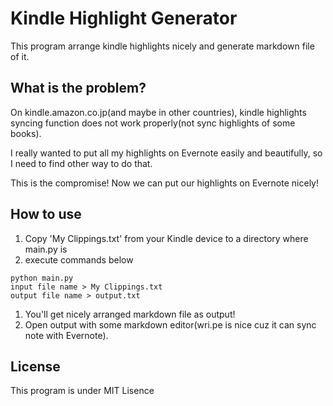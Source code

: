 # Kindle Highlight Generator

This program arrange kindle highlights nicely and generate markdown file of it.

## What is the problem?

On kindle.amazon.co.jp(and maybe in other countries),  kindle highlights syncing
function does not work properly(not sync highlights of some books).

I really wanted to put all my highlights on Evernote easily and beautifully, so I need to find other way to do that.

This is the compromise! Now we can put our highlights on Evernote nicely!

## How to use

1. Copy 'My Clippings.txt' from your Kindle device to a directory where
   main.py is
1. execute commands below
```
python main.py
input file name > My Clippings.txt
output file name > output.txt
```
1. You'll get nicely arranged markdown file as output!
1. Open output with some markdown editor(wri.pe is nice cuz it can sync note
   with Evernote).


## License

This program is under MIT Lisence
